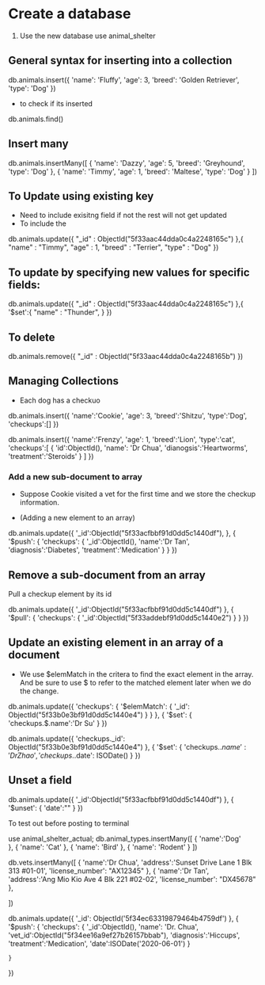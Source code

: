 # Create a database

1. Use the new database
use animal_shelter

## General syntax for inserting into a collection

db.animals.insert({
    'name': 'Fluffy',
    'age': 3,
    'breed': 'Golden Retriever',
    'type': 'Dog'
})

- to check if its inserted

db.animals.find()

## Insert many

db.animals.insertMany([
    {
        'name': 'Dazzy',
        'age': 5,
        'breed': 'Greyhound',
        'type': 'Dog'
    },
    {
        'name': 'Timmy',
        'age': 1,
        'breed': 'Maltese',
        'type': 'Dog'
    }
])

## To Update using existing key
- Need to include exisitng field if not the rest will not get updated
- To include the 

db.animals.update({
    "_id" : ObjectId("5f33aac44dda0c4a2248165c")
},{
    "name" : "Timmy",
    "age" : 1,
    "breed" : "Terrier",
    "type" : "Dog"
})

## To update by specifying new values for specific fields:

db.animals.update({
    "_id" : ObjectId("5f33aac44dda0c4a2248165c")
},{
    '$set':{
       "name" : "Thunder", 
    }
})

## To delete

db.animals.remove({
    "_id" : ObjectId("5f33aac44dda0c4a2248165b")
})

## Managing Collections

- Each dog has a checkuo

db.animals.insert({
    'name':'Cookie',
    'age': 3,
    'breed':'Shitzu',
    'type':'Dog',
    'checkups':[]
})

db.animals.insert({
    'name':'Frenzy',
    'age': 1,
    'breed':'Lion',
    'type':'cat',
    'checkups':[
        {
        'id':ObjectId(),
        'name': 'Dr Chua',
        'dianogsis':'Heartworms',
        'treatment':'Steroids'
    }
    ]
})

### Add a new sub-document to array

- Suppose Cookie visited a vet for the first time and we store the checkup information.

- (Adding a new element to an array)

db.animals.update({
    '_id':ObjectId("5f33acfbbf91d0dd5c1440df"),
}, {
    '$push': {
        'checkups': {
            '_id':ObjectId(),
            'name':'Dr Tan',
            'diagnosis':'Diabetes',
            'treatment':'Medication'
        }
    }
})

## Remove a sub-document from an array

Pull a checkup element by its id

db.animals.update({
    '_id':ObjectId("5f33acfbbf91d0dd5c1440df")
}, {
    '$pull': {
        'checkups': {
              '_id':ObjectId("5f33addebf91d0dd5c1440e2")
        }
    }
})

## Update an existing element in an array of a document

- We use $elemMatch in the critera to find the exact element in the array. And be sure to use $ to refer to the matched element later when we do the change.

db.animals.update({
    'checkups': {
        '$elemMatch': {
            '_id': ObjectId("5f33b0e3bf91d0dd5c1440e4")
        }
    }
}, {
    '$set': {
        'checkups.$.name':'Dr Su'
    }
})

db.animals.update({
    'checkups._id': ObjectId("5f33b0e3bf91d0dd5c1440e4")
}, {
    '$set': {
        'checkups.$.name':'Dr Zhao',
        'checkups.$.date': ISODate()
    }
})

## Unset a field

db.animals.update({
    '_id':ObjectId("5f33acfbbf91d0dd5c1440df")
}, {
    '$unset': {
        'date':""
    }
})


To test out before posting to terminal

use animal_shelter_actual;
db.animal_types.insertMany([
    {
        'name':'Dog'        
    },
    {
        'name': 'Cat'
    },
    {
        'name': 'Bird'
    },
    {
        'name': 'Rodent'
    }
])


db.vets.insertMany([
    {
        'name':'Dr Chua',
        'address':'Sunset Drive Lane 1 Blk 313 #01-01',
        'license_number': "AX12345"
    },
    {
        'name':'Dr Tan',
        'address':'Ang Mio Kio Ave 4 Blk 221 #02-02',
        'license_number': "DX45678"
    },

])

db.animals.update({
    '_id': ObjectId('5f34ec63319879464b4759df')
}, {
    '$push': {
        'checkups': {
            '_id':ObjectId(),
            'name': 'Dr. Chua',
            'vet_id':ObjectId("5f34ee16a9ef27b26157bbab"),
            'diagnosis':'Hiccups',
            'treatment':'Medication',
            'date':ISODate('2020-06-01')
        }

    }
})